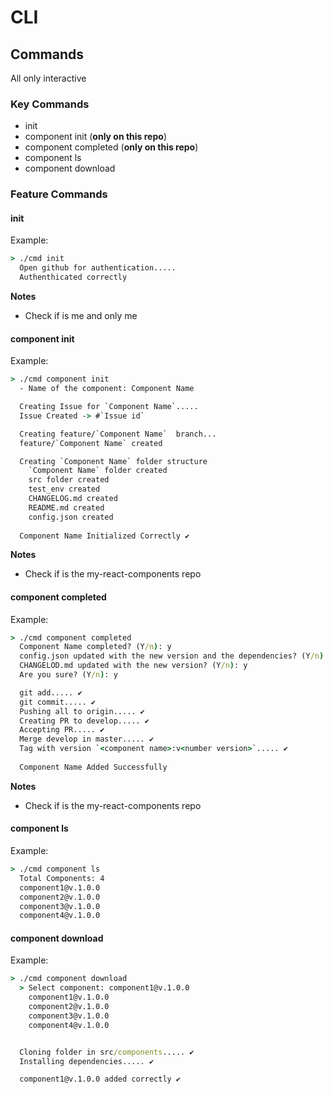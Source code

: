 # CLI


## Commands
All only interactive


### Key Commands
- init
- component init (**only on this repo**)
- component completed (**only on this repo**)
- component ls
- component download

### Feature Commands

#### init
Example: 
```cmd
> ./cmd init
  Open github for authentication.....
  Authenthicated correctly
```

**Notes**
- Check if is me and only me



#### component init

Example: 
```cmd
> ./cmd component init
  - Name of the component: Component Name

  Creating Issue for `Component Name`..... 
  Issue Created -> #`Issue id`

  Creating feature/`Component Name`  branch...
  feature/`Component Name` created

  Creating `Component Name` folder structure
    `Component Name` folder created
    src folder created
    test_env created
    CHANGELOG.md created
    README.md created
    config.json created
    
  Component Name Initialized Correctly ✔

```
**Notes**
- Check if is the my-react-components repo

#### component completed

Example: 
```cmd
> ./cmd component completed
  Component Name completed? (Y/n): y
  config.json updated with the new version and the dependencies? (Y/n): y
  CHANGELOD.md updated with the new version? (Y/n): y
  Are you sure? (Y/n): y

  git add..... ✔
  git commit..... ✔ 
  Pushing all to origin..... ✔
  Creating PR to develop..... ✔
  Accepting PR..... ✔
  Merge develop in master..... ✔
  Tag with version `<component name>:v<number version>`..... ✔
  
  Component Name Added Successfully

```

**Notes**
- Check if is the my-react-components repo


#### component ls

Example: 
```cmd
> ./cmd component ls
  Total Components: 4
  component1@v.1.0.0
  component2@v.1.0.0
  component3@v.1.0.0
  component4@v.1.0.0

```

#### component download

Example: 
```cmd
> ./cmd component download
  > Select component: component1@v.1.0.0
    component1@v.1.0.0
    component2@v.1.0.0
    component3@v.1.0.0
    component4@v.1.0.0


  Cloning folder in src/components..... ✔
  Installing dependencies..... ✔

  component1@v.1.0.0 added correctly ✔


```
